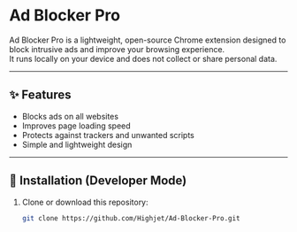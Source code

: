 # Ad Blocker Pro

Ad Blocker Pro is a lightweight, open-source Chrome extension designed to block intrusive ads and improve your browsing experience.  
It runs locally on your device and does not collect or share personal data.

---

## ✨ Features
- Blocks ads on all websites
- Improves page loading speed
- Protects against trackers and unwanted scripts
- Simple and lightweight design

---

## 🔧 Installation (Developer Mode)
1. Clone or download this repository:
   ```bash
   git clone https://github.com/Highjet/Ad-Blocker-Pro.git
